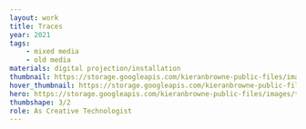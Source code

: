 ```yaml
---
layout: work
title: Traces
year: 2021
tags:
    - mixed media
    - old media
materials: digital projection/installation
thumbnail: https://storage.googleapis.com/kieranbrowne-public-files/images/traces_1.jpg
hover_thumbnail: https://storage.googleapis.com/kieranbrowne-public-files/images/traces_2_slim.jpg
hero: https://storage.googleapis.com/kieranbrowne-public-files/images/traces_1.jpg
thumbshape: 3/2
role: As Creative Technologist
---
```



